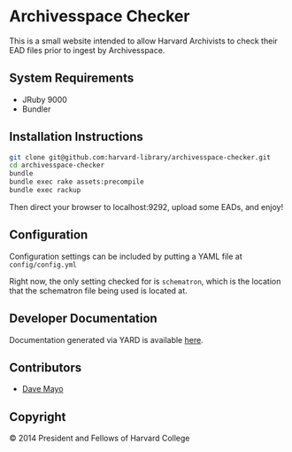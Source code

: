 # Archivesspace Checker

This is a small website intended to allow Harvard Archivists to check their EAD files prior to ingest by Archivesspace.

## System Requirements

* JRuby 9000
* Bundler

## Installation Instructions

```sh
git clone git@github.com:harvard-library/archivesspace-checker.git
cd archivesspace-checker
bundle
bundle exec rake assets:precompile
bundle exec rackup
```

Then direct your browser to localhost:9292, upload some EADs, and enjoy!

## Configuration

Configuration settings can be included by putting a YAML file at `config/config.yml`

Right now, the only setting checked for is `schematron`, which is the location that
the schematron file being used is located at.

## Developer Documentation
Documentation generated via YARD is available [here](http://harvard-library.github.io/archivesspace-checker).

## Contributors
* [Dave Mayo](https://github.com/pobocks)

## Copyright
© 2014 President and Fellows of Harvard College
